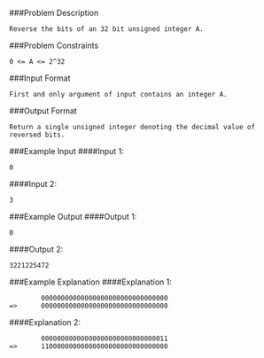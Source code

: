 ###Problem Description
```
Reverse the bits of an 32 bit unsigned integer A.
```



###Problem Constraints
```
0 <= A <= 2^32
```



###Input Format
```
First and only argument of input contains an integer A.
```



###Output Format
```
Return a single unsigned integer denoting the decimal value of reversed bits.
```



###Example Input
####Input 1:

```
0
```
####Input 2:

```
3
```


###Example Output
####Output 1:

```
0
```
####Output 2:

```
3221225472
```


###Example Explanation
####Explanation 1:
```
        00000000000000000000000000000000    
=>      00000000000000000000000000000000
```
####Explanation 2:
```
        00000000000000000000000000000011    
=>      11000000000000000000000000000000
```